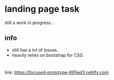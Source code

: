 
# landing page task

still a work in progress...

## info

- still has a lot of issues.
- heavily relies on bootstrap for CSS.


# 

 link: https://focused-prototype-895ed3.netlify.com




